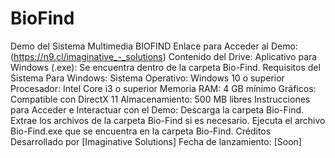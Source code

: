 # BioFind
Demo del Sistema Multimedia BIOFIND
Enlace para Acceder al Demo: (https://n9.cl/imaginative_-_solutions)
Contenido del Drive:
Aplicativo para Windows (.exe): Se encuentra dentro de la carpeta Bio-Find.
Requisitos del Sistema
Para Windows:
Sistema Operativo: Windows 10 o superior
Procesador: Intel Core i3 o superior
Memoria RAM: 4 GB mínimo
Gráficos: Compatible con DirectX 11
Almacenamiento: 500 MB libres
Instrucciones para Acceder e Interactuar con el Demo:
Descarga la carpeta Bio-Find.
Extrae los archivos de la carpeta Bio-Find si es necesario.
Ejecuta el archivo Bio-Find.exe que se encuentra en la carpeta Bio-Find.
Créditos
Desarrollado por [Imaginative Solutions]
Fecha de lanzamiento: [Soon]
